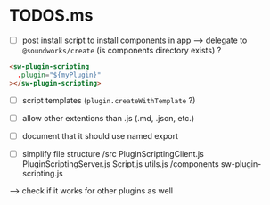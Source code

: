 # TODOS.ms

- [ ] post install script to install components in app
--> delegate to `@soundworks/create` (is components directory exists) ?

```html
<sw-plugin-scripting 
  .plugin="${myPlugin}"
></sw-plugin-scripting>
```

- [ ] script templates (`plugin.createWithTemplate` ?)
- [ ] allow other extentions than .js (.md, .json, etc.)

- [ ] document that it should use named export

- [ ] simplify file structure
  /src
    PluginScriptingClient.js
    PluginScriptingServer.js
    Script.js
    utils.js
  /components
    sw-plugin-scripting.js

--> check if it works for other plugins as well
